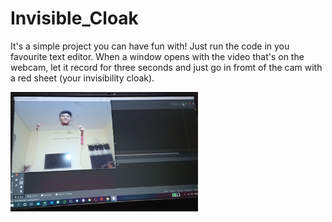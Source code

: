 # Invisible_Cloak

It's a simple project you can have fun with! Just run the code in you favourite text editor. When a window opens with the video that's on the webcam, let it record for three seconds and just go in fromt of the cam with a red sheet (your invisibility cloak).

<img src="media/image2.jpeg" width="300">
